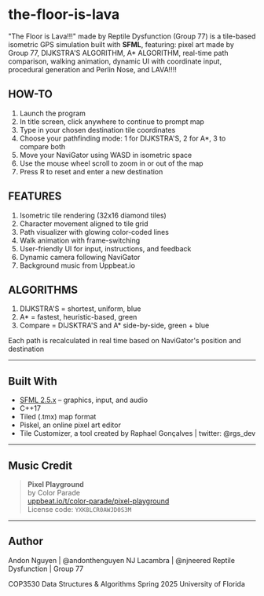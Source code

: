# the-floor-is-lava

"The Floor is Lava!!!" made by Reptile Dysfunction (Group 77) is a tile-based isometric GPS simulation built with **SFML**, featuring:
pixel art made by Group 77, DIJKSTRA'S ALGORITHM, A* ALGORITHM, real-time path comparison, walking animation, dynamic UI with coordinate input, procedural generation and Perlin Nose, and LAVA!!!!

## HOW-TO

1. Launch the program
2. In title screen, click anywhere to continue to prompt map
3. Type in your chosen destination tile coordinates
4. Choose your pathfinding mode: 1 for DIJKSTRA'S, 2 for A*, 3 to compare both
5. Move your NaviGator using WASD in isometric space
6. Use the mouse wheel scroll to zoom in or out of the map
7. Press R to reset and enter a new destination

## FEATURES
1. Isometric tile rendering (32x16 diamond tiles)
2. Character movement aligned to tile grid
3. Path visualizer with glowing color-coded lines
4. Walk animation with frame-switching
5. User-friendly UI for input, instructions, and feedback
6. Dynamic camera following NaviGator
7. Background music from Uppbeat.io

## ALGORITHMS
1. DIJKSTRA'S = shortest, uniform, blue
2. A* = fastest, heuristic-based, green
3. Compare = DIJSKTRA'S and A* side-by-side, green + blue

Each path is recalculated in real time based on NaviGator's position and destination


---

## Built With

- [SFML 2.5.x](https://www.sfml-dev.org/) – graphics, input, and audio
- C++17
- Tiled (.tmx) map format
- Piskel, an online pixel art editor
- Tile Customizer, a tool created by Raphael Gonçalves | twitter: @rgs_dev
---

## Music Credit

> **Pixel Playground**  
> by Color Parade  
> [uppbeat.io/t/color-parade/pixel-playground](https://uppbeat.io/t/color-parade/pixel-playground)  
> License code: `YXK8LCR0AWJD0S3M`

---

## Author
Andon Nguyen        | @andonthenguyen
NJ Lacambra         | @njneered
Reptile Dysfunction | Group 77

COP3530  Data Structures & Algorithms Spring 2025
University of Florida


